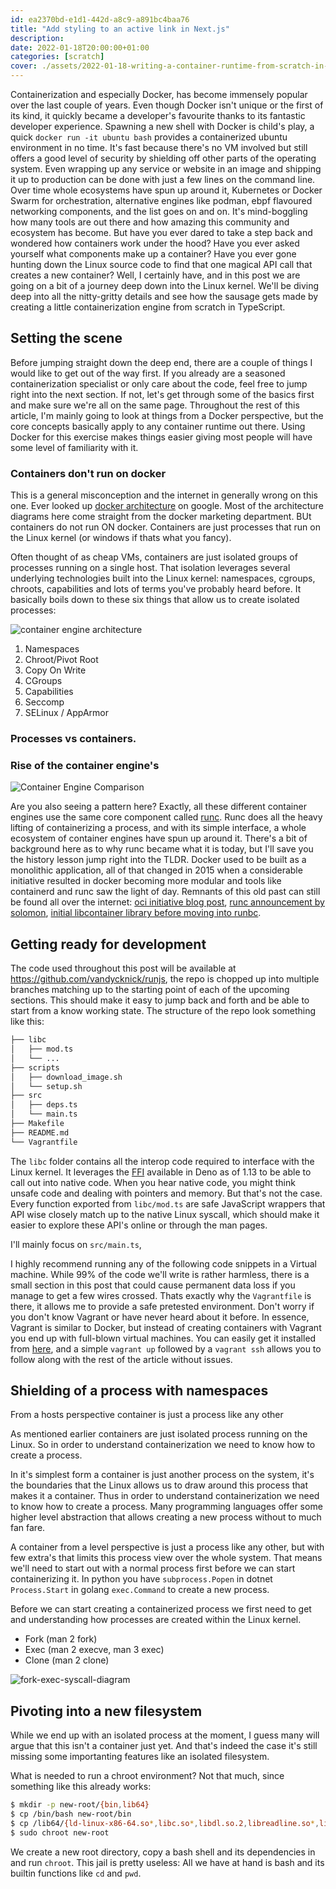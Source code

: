 ```yaml
---
id: ea2370bd-e1d1-442d-a8c9-a891bc4baa76
title: "Add styling to an active link in Next.js"
description: 
date: 2022-01-18T20:00:00+01:00
categories: [scratch]
cover: ./assets/2022-01-18-writing-a-container-runtime-from-scratch-in-typescript/cover.jpg
---
```


Containerization and especially Docker, has become immensely popular over the last couple of years. Even though Docker isn't unique or the first of its kind, it quickly became a developer's favourite thanks to its fantastic developer experience. Spawning a new shell with Docker is child's play, a quick `docker run -it ubuntu bash` provides a containerized ubuntu environment in no time. It's fast because there's no VM involved but still offers a good level of security by shielding off other parts of the operating system. Even wrapping up any service or website in an image and shipping it up to production can be done with just a few lines on the command line. Over time whole ecosystems have spun up around it, Kubernetes or Docker Swarm for orchestration, alternative engines like podman, ebpf flavoured networking components, and the list goes on and on. It's mind-boggling how many tools are out there and how amazing this community and ecosystem has become. But have you ever dared to take a step back and wondered how containers work under the hood? Have you ever asked yourself what components make up a container? Have you ever gone hunting down the Linux source code to find that one magical API call that creates a new container? Well, I certainly have, and in this post we are going on a bit of a journey deep down into the Linux kernel. We'll be diving deep into all the nitty-gritty details and see how the sausage gets made by creating a little containerization engine from scratch in TypeScript.

## Setting the scene

Before jumping straight down the deep end, there are a couple of things I would like to get out of the way first. If you already are a seasoned containerization specialist or only care about the code, feel free to jump right into the next section. If not, let's get through some of the basics first and make sure we're all on the same page. Throughout the rest of this article, I'm mainly going to look at things from a Docker perspective, but the core concepts basically apply to any container runtime out there. Using Docker for this exercise makes things easier giving most people will have some level of familiarity with it.

### Containers don't run on docker

This is a general misconception and the internet in generally wrong on this one. Ever looked up [docker architecture](https://www.google.com/search?q=docker+architecture&tbm=isch&ved=2ahUKEwjBm8z14qr1AhXTuqQKHUjwBLYQ2-cCegQIABAA&oq=docker+archit&gs_lcp=CgNpbWcQARgAMgQIABBDMgUIABCABDIFCAAQgAQyBQgAEIAEMgUIABCABDIFCAAQgAQyBggAEAUQHjIGCAAQBRAeMgYIABAFEB4yBggAEAUQHjoHCCMQ7wMQJzoICAAQsQMQgwE6CAgAEIAEELEDUMIGWL4RYI4aaABwAHgAgAHQAYgBsAmSAQYxMS4yLjGYAQCgAQGqAQtnd3Mtd2l6LWltZ8ABAQ&sclient=img&ei=EgjeYcHKOdP1kgXI4JOwCw&bih=911&biw=1904) on google. Most of the architecture diagrams here come straight from the docker marketing department. BUt containers do not run ON docker. Containers are just processes that run on the Linux kernel (or windows if thats what you fancy). 


Often thought of as cheap VMs, containers are just isolated groups of processes running on a single host. That isolation leverages several underlying technologies built into the Linux kernel: namespaces, cgroups, chroots, capabilities and lots of terms you've probably heard before. It basically boils down to these six things that allow us to create isolated processes:

![container engine architecture](./assets/2022-01-18-writing-a-container-runtime-from-scratch-in-typescript/container-architecture.png)

1. Namespaces
2. Chroot/Pivot Root
3. Copy On Write
4. CGroups
5. Capabilities
6. Seccomp
7. SELinux / AppArmor

### Processes vs containers.

### Rise of the container engine's

![Container Engine Comparison](./assets/2022-01-18-writing-a-container-runtime-from-scratch-in-typescript/ce-engine-comparison.png)

Are you also seeing a pattern here? Exactly, all these different container engines use the same core component called [runc](https://github.com/opencontainers/runc). Runc does all the heavy lifting of containerizing a process, and with its simple interface, a whole ecosystem of container engines have spun up around it. There's a bit of background here as to why runc became what it is today, but I'll save you the history lesson jump right into the TLDR. Docker used to be built as a monolithic application, all of that changed in 2015 when a considerable initiative resulted in docker becoming more modular and tools like containerd and runc saw the light of day. Remnants of this old past can still be found all over the internet: [oci initiative blog post](https://www.docker.com/blog/open-container-project-foundation), [runc announcement by solomon](https://www.docker.com/blog/runc), [initial libcontainer library before moving into runbc](https://github.com/docker-archive/libcontainer).

## Getting ready for development

The code used throughout this post will be available at https://github.com/vandycknick/runjs, the repo is chopped up into multiple branches matching up to the starting point of each of the upcoming sections. This should make it easy to jump back and forth and be able to start from a know working state. The structure of the repo look something like this:

```sh
├── libc
│   ├── mod.ts
│   └── ...
├── scripts
│   ├── download_image.sh
│   └── setup.sh
├── src
│   ├── deps.ts
│   └── main.ts
├── Makefile
├── README.md
└── Vagrantfile
```

The `libc` folder contains all the interop code required to interface with the Linux kernel. It leverages the [FFI](https://deno.land/manual@v1.17.3/runtime/ffi_api) available in Deno as of 1.13 to be able to call out into native code. When you hear native code, you might think unsafe code and dealing with pointers and memory. But that's not the case. Every function exported from `libc/mod.ts` are safe JavaScript wrappers that API wise closely match up to the native Linux syscall, which should make it easier to explore these API's online or through the man pages.

I'll mainly focus on `src/main.ts`, 

I highly recommend running any of the following code snippets in a Virtual machine. While 99% of the code we'll write is rather harmless, there is a small section in this post that could cause permanent data loss if you manage to get a few wires crossed. Thats exactly why the `Vagrantfile` is there, it allows me to provide a safe pretested environment. Don't worry if you don't know Vagrant or have never heard about it before. In essence, Vagrant is similar to Docker, but instead of creating containers with Vagrant you end up with full-blown virtual machines. You can easily get it installed from [here](https://www.vagrantup.com/), and a simple `vagrant up` followed by a `vagrant ssh` allows you to follow along with the rest of the article without issues. 

## Shielding of a process with namespaces

From a hosts perspective container is just a process like any other

As mentioned earlier containers are just isolated process running on the Linux. So in order to understand containerization we need to know how to create a process. 

In it's simplest form a container is just another process on the system, it's the boundaries that the Linux allows us to draw around this process that makes it a container. Thus in order to understand containerization we need to know how to create a process. Many programming languages offer some higher level abstraction that allows creating a new process without to much fan fare. 



A container from a level perspective is just a process like any other, but with few extra's that limits this process view over the whole system. That means we'll need to start out with a normal process first before we can start containerizing it. In python you have `subprocess.Popen` in dotnet `Process.Start` in golang `exec.Command` to create a new process. 

Before we can start creating a containerized process we first need to get and understanding how processes are created within the Linux kernel.

- Fork (man 2 fork)
- Exec (man 2 execve, man 3 exec)
- Clone (man 2 clone)

![fork-exec-syscall-diagram](./assets/2022-01-18-writing-a-container-runtime-from-scratch-in-typescript/fork-exec.png)

## Pivoting into a new filesystem

While we end up with an isolated process at the moment, I guess many will argue that this isn't a container just yet. And that's indeed the case it's still missing some importanting features like an isolated filesystem.

What is needed to run a chroot environment? Not that much, since something like this already works:

```sh
$ mkdir -p new-root/{bin,lib64}
$ cp /bin/bash new-root/bin
$ cp /lib64/{ld-linux-x86-64.so*,libc.so*,libdl.so.2,libreadline.so*,libtinfo.so*} new-root/lib64
$ sudo chroot new-root
```

We create a new root directory, copy a bash shell and its dependencies in and run `chroot`. This jail is pretty useless: All we have at hand is bash and its builtin functions like `cd` and `pwd`.
